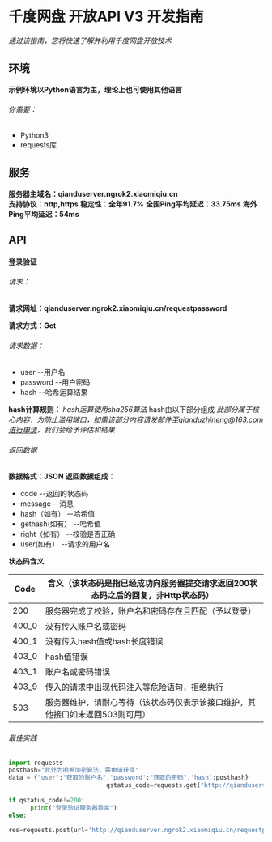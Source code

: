 # 千度网盘 开放API V3 开发指南
*通过该指南，您将快速了解并利用千度网盘开放技术*

## 环境
**示例环境以Python语言为主，理论上也可使用其他语言**
###### 你需要：
- Python3
- requests库
 
 
## 服务
**服务器主域名：qianduserver.ngrok2.xiaomiqiu.cn**  
**支持协议：http,https**
**稳定性：全年91.7%**
**全国Ping平均延迟：33.75ms**
**海外Ping平均延迟：54ms**

## API
#### 登录验证
###### 请求：
**请求网址：qianduserver.ngrok2.xiaomiqiu.cn/requestpassword**

**请求方式：Get**

###### 请求数据：
 - user --用户名
 - password --用户密码
 - hash --哈希运算结果
 
 **hash计算规则：**
 *hash运算使用sha256算法*
 hash由以下部分组成
 *此部分属于核心内容，为防止滥用端口，如需该部分内容请发邮件至qianduzhineng@163.com进行申请，我们会给予评估和结果*
 
 ###### 返回数据
 **数据格式：JSON**
 **返回数据组成：**
 
 - code --返回的状态码
 - message --消息
 - hash（如有） --哈希值 
 - gethash(如有） --哈希值
 - right（如有） --校验是否正确
 - user(如有） --请求的用户名
  
  **状态码含义**
  

| Code  | 含义（该状态码是指已经成功向服务器提交请求返回200状态码之后的回复，非Http状态码） |
| ----- | --------------------------------------------------------------------------------- |
| 200   | 服务器完成了校验，账户名和密码存在且匹配（予以登录）                              |
| 400_0 | 没有传入账户名或密码                                                              |
| 400_1 | 没有传入hash值或hash长度错误                                                      |
| 403_0 | hash值错误                                                                        |
| 403_1 | 账户名或密码错误                                                                  |
| 403_9 | 传入的请求中出现代码注入等危险语句，拒绝执行                                      |
| 503   | 服务器维护，请耐心等待（该状态码仅表示该接口维护，其他接口如未返回503则可用）     |

###### 最佳实践

``` python
import requests
posthash="此处为哈希加密算法，需申请获得"
data = {"user":"获取的账户名",'password':"获取的密码",'hash':posthash}
                           qstatus_code=requests.get("http://qianduserver.ngrok2.xiaomiqiu.cn/requestpassword").status_code
						   
if qstatus_code!=200:
      print("登录验证服务器异常")
else:

res=requests.post(url='http://qianduserver.ngrok2.xiaomiqiu.cn/requestpassword',data=data).json()
```